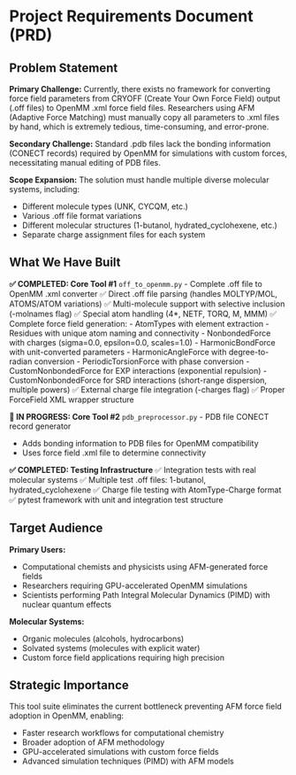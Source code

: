 # Project Requirements Document (PRD)

## Problem Statement

**Primary Challenge:**
Currently, there exists no framework for converting force field parameters from CRYOFF (Create Your Own Force Field) output (.off files) to OpenMM .xml force field files. Researchers using AFM (Adaptive Force Matching) must manually copy all parameters to .xml files by hand, which is extremely tedious, time-consuming, and error-prone.

**Secondary Challenge:**
Standard .pdb files lack the bonding information (CONECT records) required by OpenMM for simulations with custom forces, necessitating manual editing of PDB files.

**Scope Expansion:**
The solution must handle multiple diverse molecular systems, including:
- Different molecule types (UNK, CYCQM, etc.)
- Various .off file format variations
- Different molecular structures (1-butanol, hydrated_cyclohexene, etc.)
- Separate charge assignment files for each system

## What We Have Built

**✅ COMPLETED: Core Tool #1**
`off_to_openmm.py` - Complete .off file to OpenMM .xml converter
   ✅ Direct .off file parsing (handles MOLTYP/MOL, ATOMS/ATOM variations)
   ✅ Multi-molecule support with selective inclusion (-molnames flag)
   ✅ Special atom handling (4*, NETF, TORQ, M, MMM)
   ✅ Complete force field generation:
      - AtomTypes with element extraction
      - Residues with unique atom naming and connectivity
      - NonbondedForce with charges (sigma=0.0, epsilon=0.0, scales=1.0)
      - HarmonicBondForce with unit-converted parameters
      - HarmonicAngleForce with degree-to-radian conversion
      - PeriodicTorsionForce with phase conversion
      - CustomNonbondedForce for EXP interactions (exponential repulsion)
      - CustomNonbondedForce for SRD interactions (short-range dispersion, multiple powers)
   ✅ External charge file integration (-charges flag)
   ✅ Proper ForceField XML wrapper structure

**🔄 IN PROGRESS: Core Tool #2**
`pdb_preprocessor.py` - PDB file CONECT record generator
   - Adds bonding information to PDB files for OpenMM compatibility
   - Uses force field .xml file to determine connectivity

**✅ COMPLETED: Testing Infrastructure**
✅ Integration tests with real molecular systems
✅ Multiple test .off files: 1-butanol, hydrated_cyclohexene 
✅ Charge file testing with AtomType-Charge format
✅ pytest framework with unit and integration test structure

## Target Audience

**Primary Users:**
- Computational chemists and physicists using AFM-generated force fields
- Researchers requiring GPU-accelerated OpenMM simulations
- Scientists performing Path Integral Molecular Dynamics (PIMD) with nuclear quantum effects

**Molecular Systems:**
- Organic molecules (alcohols, hydrocarbons)
- Solvated systems (molecules with explicit water)
- Custom force field applications requiring high precision

## Strategic Importance

This tool suite eliminates the current bottleneck preventing AFM force field adoption in OpenMM, enabling:
- Faster research workflows for computational chemistry
- Broader adoption of AFM methodology
- GPU-accelerated simulations with custom force fields
- Advanced simulation techniques (PIMD) with AFM models
